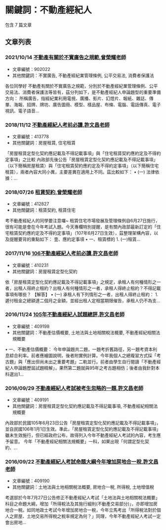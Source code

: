 # 關鍵詞：不動產經紀人

包含 7 篇文章

## 文章列表

### 2021/10/14 [不動產有關於不實廣告之規範,曾榮耀老師](../../articles/902022_%E4%B8%8D%E5%8B%95%E7%94%A2%E6%9C%89%E9%97%9C%E6%96%BC%E4%B8%8D%E5%AF%A6%E5%BB%A3%E5%91%8A%E4%B9%8B%E8%A6%8F%E7%AF%84%2C%E6%9B%BE%E6%A6%AE%E8%80%80%E8%80%81%E5%B8%AB.md)
- 文章編號：902022
- 其他關鍵詞：不實廣告, 不動產經紀業管理條例, 公平交易法, 消費者保護法

各位同學好 不動產有關於不實廣告之規範，分別於不動產經紀業管理條例、公平交易法、消費者保護法等皆有，茲分列如下，是不動產經紀人申論題型的重要準備方向： 所稱廣告，指經紀業利用電視、廣播、影片、幻燈片、報紙、雜誌、傳單、海報、招牌、牌坊、廣告圖冊、模型、樣品屋、布條、電腦、電話傳真、電子視訊、電子語音...

### 2018/11/12 [不動產經紀人考前必讀,許文昌老師](../../articles/413778_%E4%B8%8D%E5%8B%95%E7%94%A2%E7%B6%93%E7%B4%80%E4%BA%BA%E8%80%83%E5%89%8D%E5%BF%85%E8%AE%80%2C%E8%A8%B1%E6%96%87%E6%98%8C%E8%80%81%E5%B8%AB.md)
- 文章編號：413778
- 其他關鍵詞：房屋租賃, 住宅租賃

「房屋租賃定型化契約應記載及不得記載事項」與「住宅租賃契約應約定及不得約定事項」之比較 內政部先後公告「房屋租賃定型化契約應記載及不得記載事項」（以下簡稱房屋租賃）與「住宅租賃契約應約定及不得約定事項」（以下簡稱住宅租賃），兩者內容大同小異，主要差異在適用上不同。茲比較如下： • (一) 法律依據：...

### 2018/07/26 [租賃契約,曾榮耀老師](../../articles/412827_%E7%A7%9F%E8%B3%83%E5%A5%91%E7%B4%84%2C%E6%9B%BE%E6%A6%AE%E8%80%80%E8%80%81%E5%B8%AB.md)
- 文章編號：412827
- 其他關鍵詞：租賃契約, 租賃住宅

考不動產經紀人的同學要注意囉~ 租賃住宅市場發展及管理條例自6月27日施行，很有可能是會在今年考試入題。今天專欄特別提醒，是有關內政部最新訂定的「住宅租賃契約應約定及不得約定事項」（107年6月27日生效），茲整理架構內容，以及提醒要背的重點如下： 壹、應約定事項 • 一、租賃標的 1. (一)租賃...

### 2017/11/16 [106不動產經紀人考前必讀,許文昌老師](../../articles/410231_106%E4%B8%8D%E5%8B%95%E7%94%A2%E7%B6%93%E7%B4%80%E4%BA%BA%E8%80%83%E5%89%8D%E5%BF%85%E8%AE%80%2C%E8%A8%B1%E6%96%87%E6%98%8C%E8%80%81%E5%B8%AB.md)
- 文章編號：410231
- 其他關鍵詞：房屋租賃定型化契約

依「房屋租賃定型化契約應記載及不得記載事項」之規定，承租人有何種情形之一者，出租人得終止租約？出租人有何種情形之一者，承租人得終止租約？不得記載事項有哪些？ 【解答】 • (一) 承租人有下列情形之一者，出租人得終止租約： 1. 遲付租金之總額達二個月之金額，並經出租人定相當期限催告，承租人仍不為支...

### 2016/11/24 [105年不動產經紀人試題總評,許文昌老師](../../articles/409198_105%E5%B9%B4%E4%B8%8D%E5%8B%95%E7%94%A2%E7%B6%93%E7%B4%80%E4%BA%BA%E8%A9%A6%E9%A1%8C%E7%B8%BD%E8%A9%95%2C%E8%A8%B1%E6%96%87%E6%98%8C%E8%80%81%E5%B8%AB.md)
- 文章編號：409198
- 其他關鍵詞：不動產估價概要, 土地法與土地相關稅法概要, 不動產經紀相關法規概要

• 一、不動產估價概要： 今年申論題共二題，一題考折舊路徑，另一題考資本利息綜合利率。前者應繪圖說明，後者附實例計算。今年我個人之總複習方式採「考古題」與「應出但尚未出之重要考題」二軌並行。前者由學生自行閱讀「不動產經紀人申論題歷屆試題精解」，果然第二題就與95年之考古題相仿；後者由我針對本科選出1...

### 2016/09/29 [不動產經紀人考試被考生忽略的一題,許文昌老師](../../articles/409191_%E4%B8%8D%E5%8B%95%E7%94%A2%E7%B6%93%E7%B4%80%E4%BA%BA%E8%80%83%E8%A9%A6%E8%A2%AB%E8%80%83%E7%94%9F%E5%BF%BD%E7%95%A5%E7%9A%84%E4%B8%80%E9%A1%8C%2C%E8%A8%B1%E6%96%87%E6%98%8C%E8%80%81%E5%B8%AB.md)
- 文章編號：409191
- 其他關鍵詞：房屋租賃定型化契約應記載及不得記載事項, 不動產經紀相關法規概要

內政部於民國105年6月23日公告「房屋租賃定型化契約應記載及不得記載事項」，並自民國106年1月1日生效。準此，「房屋租賃定型化契約應記載及不得記載事項」雖未生效施行，但已經政府公布，故得列入今年不動產經紀人考試的內容，考生應予留意。 今年「不動產經紀相關法規概要」一科，如果出現「何謂定型化契約、...

### 2016/09/22 [不動產經紀人考試命題大綱今年增加房地合一稅,許文昌老師](../../articles/409190_%E4%B8%8D%E5%8B%95%E7%94%A2%E7%B6%93%E7%B4%80%E4%BA%BA%E8%80%83%E8%A9%A6%E5%91%BD%E9%A1%8C%E5%A4%A7%E7%B6%B1%E4%BB%8A%E5%B9%B4%E5%A2%9E%E5%8A%A0%E6%88%BF%E5%9C%B0%E5%90%88%E4%B8%80%E7%A8%85%2C%E8%A8%B1%E6%96%87%E6%98%8C%E8%80%81%E5%B8%AB.md)
- 文章編號：409190
- 其他關鍵詞：土地法與土地相關稅法概要, 房地合一稅, 所得稅, 土地增值稅

考選部於今年7月27日公告修正不動產經紀人考試「土地法與土地相關稅法概要」科目之命題大綱，增加「所得稅法及其施行細則(不動產交易部分)」，亦即增加房地合一稅。如同地政士考試今年增加房地合一稅，今年立馬考出「所得稅法對於個人之房屋、土地交易所得稅之稅率規定為何？」同理，今年不動產經紀人考試一定會出房地...
